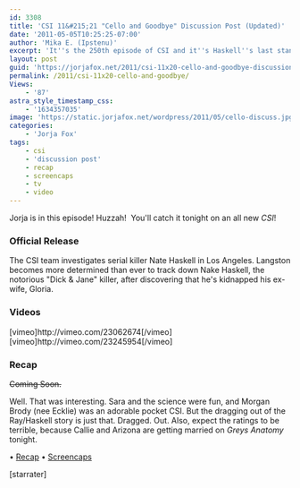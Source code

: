 ```yaml
---
id: 3308
title: 'CSI 11&#215;21 "Cello and Goodbye" Discussion Post (Updated)'
date: '2011-05-05T10:25:25-07:00'
author: 'Mika E. (Ipstenu)'
excerpt: 'It''s the 250th episode of CSI and it''s Haskell''s last stand. <em>Updated 11pm ET</em>'
layout: post
guid: 'https://jorjafox.net/2011/csi-11x20-cello-and-goodbye-discussion-post/'
permalink: /2011/csi-11x20-cello-and-goodbye/
Views:
    - '87'
astra_style_timestamp_css:
    - '1634357035'
image: 'https://static.jorjafox.net/wordpress/2011/05/cello-discuss.jpg'
categories:
    - 'Jorja Fox'
tags:
    - csi
    - 'discussion post'
    - recap
    - screencaps
    - tv
    - video
---
```


Jorja is in this episode! Huzzah!  You'll catch it tonight on an all new <em>CSI</em>!

<h3>Official Release</h3>
The CSI team investigates serial killer Nate Haskell in Los Angeles. Langston becomes more determined than ever to track down Nake Haskell, the notorious "Dick & Jane" killer, after discovering that he's kidnapped his ex-wife, Gloria.

<h3>Videos</h3>
[vimeo]http://vimeo.com/23062674[/vimeo]
[vimeo]http://vimeo.com/23245954[/vimeo]

<h3>Recap</h3>
<del datetime="2011-05-06T02:20:41+00:00">Coming Soon.</del>

Well. That was interesting.  Sara and the science were fun, and Morgan Brody (nee Ecklie) was an adorable pocket CSI.  But the dragging out of the Ray/Haskell story is just that.  Dragged.  Out.  Also, expect the ratings to be terrible, because Callie and Arizona are getting married on <em>Greys Anatomy</em> tonight.

&bull; <a href="https://jorjafox.net/wiki/Cello_and_Goodbye">Recap</a>
&bull; <a href="https://jorjafox.net/gallery/tv/csi/season11/celloandgoodbye">Screencaps</a>

[starrater]
